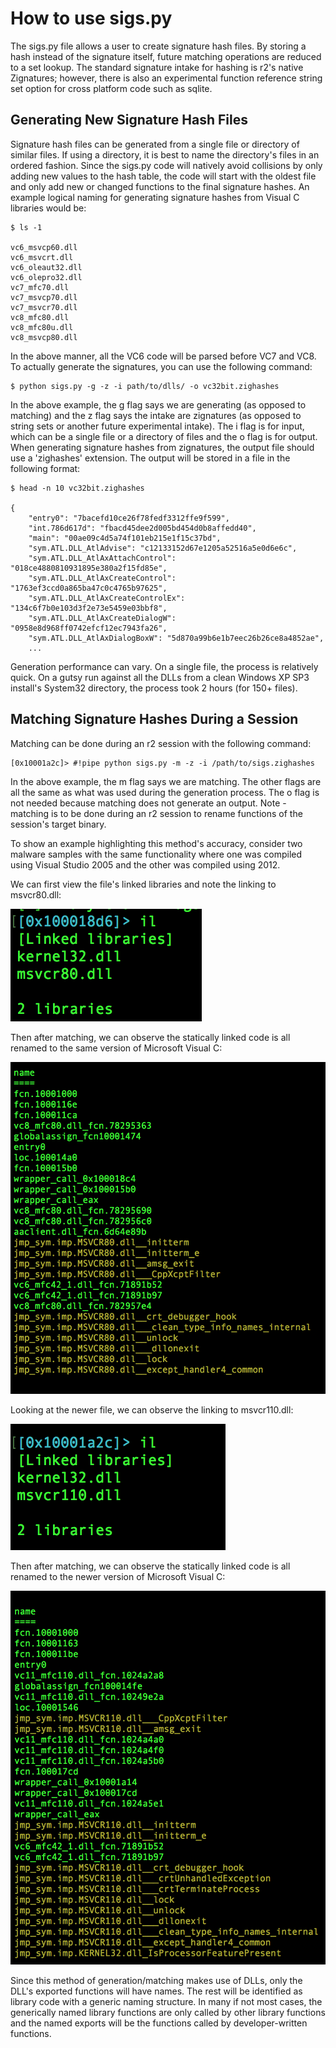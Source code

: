 
# How to use sigs.py

The sigs.py file allows a user to create signature hash files. By storing a hash instead of the signature itself, future matching operations are reduced to a set lookup. The standard signature intake for hashing is r2's native Zignatures; however, there is also an experimental function reference string set option for cross platform code such as sqlite.

## Generating New Signature Hash Files

Signature hash files can be generated from a single file or directory of similar files. If using a directory, it is best to name the directory's files in an ordered fashion. Since the sigs.py code will natively avoid collisions by only adding new values to the hash table, the code will start with the oldest file and only add new or changed functions to the final signature hashes. An example logical naming for generating signature hashes from Visual C libraries would be:

```
$ ls -1

vc6_msvcp60.dll
vc6_msvcrt.dll
vc6_oleaut32.dll
vc6_olepro32.dll
vc7_mfc70.dll
vc7_msvcp70.dll
vc7_msvcr70.dll
vc8_mfc80.dll
vc8_mfc80u.dll
vc8_msvcp80.dll
```

In the above manner, all the VC6 code will be parsed before VC7 and VC8. To actually generate the signatures, you can use the following command:

```
$ python sigs.py -g -z -i path/to/dlls/ -o vc32bit.zighashes
```

In the above example, the g flag says we are generating (as opposed to matching) and the z flag says the intake are zignatures (as opposed to string sets or another future experimental intake). The i flag is for input, which can be a single file or a directory of files and the o flag is for output. When generating signature hashes from zignatures, the output file should use a 'zighashes' extension. The output will be stored in a file in the following format:

```
$ head -n 10 vc32bit.zighashes

{
    "entry0": "7bacefd10ce26f78fedf3312ffe9f599",
    "int.786d617d": "fbacd45dee2d005bd454d0b8affedd40",
    "main": "00ae09c4d5a74f101eb215e1f15c37bd",
    "sym.ATL.DLL_AtlAdvise": "c12133152d67e1205a52516a5e0d6e6c",
    "sym.ATL.DLL_AtlAxAttachControl": "018ce4880810931895e380a2f15fd85e",
    "sym.ATL.DLL_AtlAxCreateControl": "1763ef3ccd0a865ba47c0c4765b97625",
    "sym.ATL.DLL_AtlAxCreateControlEx": "134c6f7b0e103d3f2e73e5459e03bbf8",
    "sym.ATL.DLL_AtlAxCreateDialogW": "0958e8d968ff0742efcf12ec7943fa26",
    "sym.ATL.DLL_AtlAxDialogBoxW": "5d870a99b6e1b7eec26b26ce8a4852ae",
    ...
```

Generation performance can vary. On a single file, the process is relatively quick. On a gutsy run against all the DLLs from a clean Windows XP SP3 install's System32 directory, the process took 2 hours (for 150+ files).

## Matching Signature Hashes During a Session

Matching can be done during an r2 session with the following command:

```
[0x10001a2c]> #!pipe python sigs.py -m -z -i /path/to/sigs.zighashes
```

In the above example, the m flag says we are matching. The other flags are all the same as what was used during the generation process. The o flag is not needed because matching does not generate an output. Note - matching is to be done during an r2 session to rename functions of the session's target binary.

To show an example highlighting this method's accuracy, consider two malware samples with the same functionality where one was compiled using Visual Studio 2005 and the other was compiled using 2012.

We can first view the file's linked libraries and note the linking to msvcr80.dll:

![file2libraries](docs/img/file2_linkedlibraries.png)

Then after matching, we can observe the statically linked code is all renamed to the same version of Microsoft Visual C:

![file2funcs](docs/img/file2_funcnames.png)

Looking at the newer file, we can observe the linking to msvcr110.dll:

![file1libraries](docs/img/file1_linkedlibraries.png)

Then after matching, we can observe the statically linked code is all renamed to the newer version of Microsoft Visual C:

![file1funcs](docs/img/file1_funcnames.png)

Since this method of generation/matching makes use of DLLs, only the DLL's exported functions will have names. The rest will be identified as library code with a generic naming structure. In many if not most cases, the generically named library functions are only called by other library functions and the named exports will be the functions called by developer-written functions.